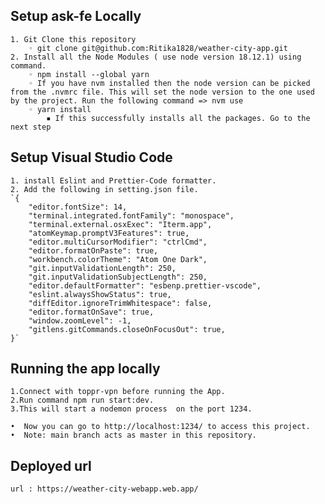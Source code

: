 ## Setup ask-fe Locally

    1. Git Clone this repository
        ◦ git clone git@github.com:Ritika1828/weather-city-app.git
    2. Install all the Node Modules ( use node version 18.12.1) using command.
        ◦ npm install --global yarn
        ◦ If you have nvm installed then the node version can be picked from the .nvmrc file. This will set the node version to the one used by the project. Run the following command => nvm use
        ◦ yarn install
            ▪ If this successfully installs all the packages. Go to the next step

## Setup Visual Studio Code

    1. install Eslint and Prettier-Code formatter.
    2. Add the following in setting.json file.
    `{
        "editor.fontSize": 14,
        "terminal.integrated.fontFamily": "monospace",
        "terminal.external.osxExec": "Iterm.app",
        "atomKeymap.promptV3Features": true,
        "editor.multiCursorModifier": "ctrlCmd",
        "editor.formatOnPaste": true,
        "workbench.colorTheme": "Atom One Dark",
        "git.inputValidationLength": 250,
        "git.inputValidationSubjectLength": 250,
        "editor.defaultFormatter": "esbenp.prettier-vscode",
        "eslint.alwaysShowStatus": true,
        "diffEditor.ignoreTrimWhitespace": false,
        "editor.formatOnSave": true,
        "window.zoomLevel": -1,
        "gitlens.gitCommands.closeOnFocusOut": true,
    }`

## Running the app locally

    1.Connect with toppr-vpn before running the App.
    2.Run command npm run start:dev.
    3.This will start a nodemon process  on the port 1234.

    •  Now you can go to http://localhost:1234/ to access this project.
    •  Note: main branch acts as master in this repository.

## Deployed url

    url : https://weather-city-webapp.web.app/
